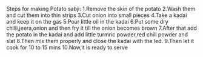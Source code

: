 Steps for making Potato sabji:
1.Remove the skin of the potato
2.Wash them and cut them into thin strips
3.Cut onion into small pieces
4.Take a kadai and keep it on the gas
5.Pour little oil in the kadai
6.Put some dry chilli,jeera,onion and then fry it till the onion becomes brown
7.After that add the potato in the kadai and add little turmric powder,red chill powder and slat
8.Then mix them properly and close the kadai with the led.
9.Then let it cook for 10 to 15 mins
10.Now,it is ready to serve